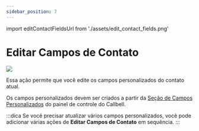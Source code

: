```yaml
---
sidebar_position: 7
---
```


import editContactFieldsUrl from './assets/edit_contact_fields.png'

# Editar Campos de Contato

<img src={editContactFieldsUrl} width={180} />

Essa ação permite que você edite os campos personalizados do contato atual.

Os campos personalizados devem ser criados a partir da [Seção de Campos Personalizados](https://dash.callbell.eu/settings/custom_fields) do painel de controle do Callbell.

:::dica
Se você precisar atualizar vários campos personalizados, você pode adicionar várias ações de **Editar Campos de Contato** em sequência.
:::